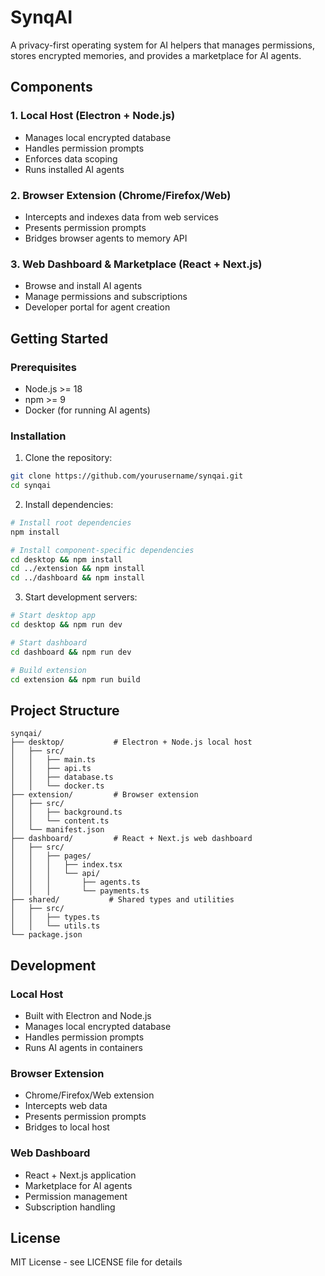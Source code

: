 # SynqAI 

A privacy-first operating system for AI helpers that manages permissions, stores encrypted memories, and provides a marketplace for AI agents.

## Components

### 1. Local Host (Electron + Node.js)

- Manages local encrypted database
- Handles permission prompts
- Enforces data scoping
- Runs installed AI agents

### 2. Browser Extension (Chrome/Firefox/Web)

- Intercepts and indexes data from web services
- Presents permission prompts
- Bridges browser agents to memory API

### 3. Web Dashboard & Marketplace (React + Next.js)

- Browse and install AI agents
- Manage permissions and subscriptions
- Developer portal for agent creation

## Getting Started

### Prerequisites

- Node.js >= 18
- npm >= 9
- Docker (for running AI agents)

### Installation

1. Clone the repository:

```bash
git clone https://github.com/yourusername/synqai.git
cd synqai
```

2. Install dependencies:

```bash
# Install root dependencies
npm install

# Install component-specific dependencies
cd desktop && npm install
cd ../extension && npm install
cd ../dashboard && npm install
```

3. Start development servers:

```bash
# Start desktop app
cd desktop && npm run dev

# Start dashboard
cd dashboard && npm run dev

# Build extension
cd extension && npm run build
```

## Project Structure

```
synqai/
├── desktop/           # Electron + Node.js local host
│   ├── src/
│   │   ├── main.ts
│   │   ├── api.ts
│   │   ├── database.ts
│   │   └── docker.ts
├── extension/         # Browser extension
│   ├── src/
│   │   ├── background.ts
│   │   └── content.ts
│   └── manifest.json
├── dashboard/         # React + Next.js web dashboard
│   ├── src/
│   │   ├── pages/
│   │   │   ├── index.tsx
│   │   │   └── api/
│   │   │       ├── agents.ts
│   │   │       └── payments.ts
├── shared/           # Shared types and utilities
│   ├── src/
│   │   ├── types.ts
│   │   └── utils.ts
└── package.json
```

## Development

### Local Host

- Built with Electron and Node.js
- Manages local encrypted database
- Handles permission prompts
- Runs AI agents in containers

### Browser Extension

- Chrome/Firefox/Web extension
- Intercepts web data
- Presents permission prompts
- Bridges to local host

### Web Dashboard

- React + Next.js application
- Marketplace for AI agents
- Permission management
- Subscription handling

## License

MIT License - see LICENSE file for details

